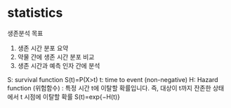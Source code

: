 # statistics

생존분석 목표
1. 생존 시간 분포 요약
2. 약물 간에 생존 시간 분포 비교
3. 생존 시간과 예측 인자 간에 분석

S: survival function
S(t)=P(X>t)
t: time to event (non-negative)
H: Hazard function (위험함수) : 특정 시간 t에 이탈할 확률입니다. 즉, 대상이 t까지 잔존한 상태에서 t 시점에 이탈할 확률
S(t)=exp{−H(t)}
